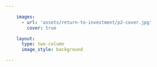 ```yaml
---

    images:
      - url: 'assets/return-to-investment/p2-cover.jpg'
        cover: true

    layout:
      type: two-column
      image_style: background

---
```

